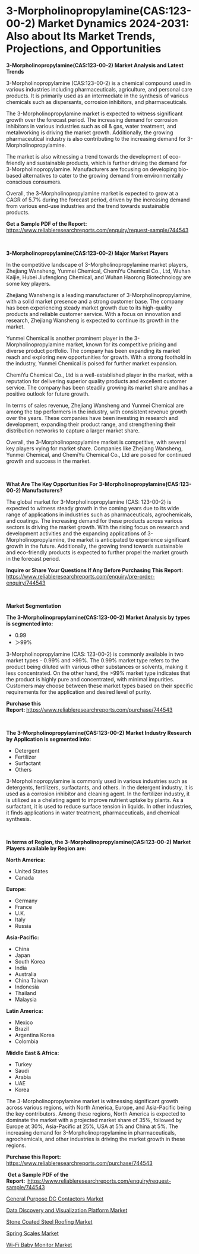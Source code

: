 <p><h1>3-Morpholinopropylamine(CAS:123-00-2) Market Dynamics 2024-2031: Also about Its Market Trends, Projections, and Opportunities</h1></p><p><strong>3-Morpholinopropylamine(CAS:123-00-2) Market Analysis and Latest Trends</strong></p>
<p><p>3-Morpholinopropylamine (CAS:123-00-2) is a chemical compound used in various industries including pharmaceuticals, agriculture, and personal care products. It is primarily used as an intermediate in the synthesis of various chemicals such as dispersants, corrosion inhibitors, and pharmaceuticals.</p><p>The 3-Morpholinopropylamine market is expected to witness significant growth over the forecast period. The increasing demand for corrosion inhibitors in various industries such as oil & gas, water treatment, and metalworking is driving the market growth. Additionally, the growing pharmaceutical industry is also contributing to the increasing demand for 3-Morpholinopropylamine.</p><p>The market is also witnessing a trend towards the development of eco-friendly and sustainable products, which is further driving the demand for 3-Morpholinopropylamine. Manufacturers are focusing on developing bio-based alternatives to cater to the growing demand from environmentally conscious consumers.</p><p>Overall, the 3-Morpholinopropylamine market is expected to grow at a CAGR of 5.7% during the forecast period, driven by the increasing demand from various end-use industries and the trend towards sustainable products.</p></p>
<p><strong>Get a Sample PDF of the Report:&nbsp;</strong> <a href="https://www.reliableresearchreports.com/enquiry/request-sample/744543">https://www.reliableresearchreports.com/enquiry/request-sample/744543</a></p>
<p>&nbsp;</p>
<p><strong>3-Morpholinopropylamine(CAS:123-00-2) Major Market Players</strong></p>
<p><p>In the competitive landscape of 3-Morpholinopropylamine market players, Zhejiang Wansheng, Yunmei Chemical, ChemiYu Chemical Co., Ltd, Wuhan Kaijie, Hubei Jiufenglong Chemical, and Wuhan Haorong Biotechnology are some key players. </p><p>Zhejiang Wansheng is a leading manufacturer of 3-Morpholinopropylamine, with a solid market presence and a strong customer base. The company has been experiencing steady market growth due to its high-quality products and reliable customer service. With a focus on innovation and research, Zhejiang Wansheng is expected to continue its growth in the market.</p><p>Yunmei Chemical is another prominent player in the 3-Morpholinopropylamine market, known for its competitive pricing and diverse product portfolio. The company has been expanding its market reach and exploring new opportunities for growth. With a strong foothold in the industry, Yunmei Chemical is poised for further market expansion.</p><p>ChemiYu Chemical Co., Ltd is a well-established player in the market, with a reputation for delivering superior quality products and excellent customer service. The company has been steadily growing its market share and has a positive outlook for future growth.</p><p>In terms of sales revenue, Zhejiang Wansheng and Yunmei Chemical are among the top performers in the industry, with consistent revenue growth over the years. These companies have been investing in research and development, expanding their product range, and strengthening their distribution networks to capture a larger market share.</p><p>Overall, the 3-Morpholinopropylamine market is competitive, with several key players vying for market share. Companies like Zhejiang Wansheng, Yunmei Chemical, and ChemiYu Chemical Co., Ltd are poised for continued growth and success in the market.</p></p>
<p>&nbsp;</p>
<p><strong>What Are The Key Opportunities For 3-Morpholinopropylamine(CAS:123-00-2) Manufacturers?</strong></p>
<p><p>The global market for 3-Morpholinopropylamine (CAS: 123-00-2) is expected to witness steady growth in the coming years due to its wide range of applications in industries such as pharmaceuticals, agrochemicals, and coatings. The increasing demand for these products across various sectors is driving the market growth. With the rising focus on research and development activities and the expanding applications of 3-Morpholinopropylamine, the market is anticipated to experience significant growth in the future. Additionally, the growing trend towards sustainable and eco-friendly products is expected to further propel the market growth in the forecast period.</p></p>
<p><strong>Inquire or Share Your Questions If Any Before Purchasing This Report:</strong> <a href="https://www.reliableresearchreports.com/enquiry/pre-order-enquiry/744543">https://www.reliableresearchreports.com/enquiry/pre-order-enquiry/744543</a></p>
<p>&nbsp;</p>
<p><strong>Market Segmentation</strong></p>
<p><strong>The 3-Morpholinopropylamine(CAS:123-00-2) Market Analysis by types is segmented into:</strong></p>
<p><ul><li>0.99</li><li>＞99%</li></ul></p>
<p><p>3-Morpholinopropylamine (CAS: 123-00-2) is commonly available in two market types - 0.99% and >99%. The 0.99% market type refers to the product being diluted with various other substances or solvents, making it less concentrated. On the other hand, the >99% market type indicates that the product is highly pure and concentrated, with minimal impurities. Customers may choose between these market types based on their specific requirements for the application and desired level of purity.</p></p>
<p><strong>Purchase this Report:&nbsp;</strong><a href="https://www.reliableresearchreports.com/purchase/744543">https://www.reliableresearchreports.com/purchase/744543</a></p>
<p>&nbsp;</p>
<p><strong>The 3-Morpholinopropylamine(CAS:123-00-2) Market Industry Research by Application is segmented into:</strong></p>
<p><ul><li>Detergent</li><li>Fertilizer</li><li>Surfactant</li><li>Others</li></ul></p>
<p><p>3-Morpholinopropylamine is commonly used in various industries such as detergents, fertilizers, surfactants, and others. In the detergent industry, it is used as a corrosion inhibitor and cleaning agent. In the fertilizer industry, it is utilized as a chelating agent to improve nutrient uptake by plants. As a surfactant, it is used to reduce surface tension in liquids. In other industries, it finds applications in water treatment, pharmaceuticals, and chemical synthesis.</p></p>
<p>&nbsp;</p>
<p><strong>In terms of Region, the 3-Morpholinopropylamine(CAS:123-00-2) Market Players available by Region are:</strong></p>
<p>
    <p> <strong> North America: </strong>
        <ul>
            <li>United States</li>
            <li>Canada</li>
        </ul>
        </p> 
    <p> <strong> Europe: </strong>
        <ul>
            <li>Germany</li>
            <li>France</li>
            <li>U.K.</li>
            <li>Italy</li>
            <li>Russia</li>
        </ul>
        </p> 
    <p> <strong> Asia-Pacific: </strong>
        <ul>
            <li>China</li>
            <li>Japan</li>
            <li>South Korea</li>
            <li>India</li>
            <li>Australia</li>
            <li>China Taiwan</li>
            <li>Indonesia</li>
            <li>Thailand</li>
            <li>Malaysia</li>
        </ul>
        </p> 
    <p> <strong> Latin America: </strong>
        <ul>
            <li>Mexico</li>
            <li>Brazil</li>
            <li>Argentina Korea</li>
            <li>Colombia</li>
        </ul>
        </p> 
    <p> <strong> Middle East & Africa: </strong>
        <ul>
            <li>Turkey</li>
            <li>Saudi</li>
            <li>Arabia</li>
            <li>UAE</li>
            <li>Korea</li>
        </ul>
    </p>
    </p>
<p><p>The 3-Morpholinopropylamine market is witnessing significant growth across various regions, with North America, Europe, and Asia-Pacific being the key contributors. Among these regions, North America is expected to dominate the market with a projected market share of 35%, followed by Europe at 30%, Asia-Pacific at 25%, USA at 5% and China at 5%. The increasing demand for 3-Morpholinopropylamine in pharmaceuticals, agrochemicals, and other industries is driving the market growth in these regions.</p></p>
<p><strong>Purchase this Report: </strong><a href="https://www.reliableresearchreports.com/purchase/744543">https://www.reliableresearchreports.com/purchase/744543</a></p>
<p>&nbsp;<strong>Get a Sample PDF of the Report:&nbsp;&nbsp;</strong><a href="https://www.reliableresearchreports.com/enquiry/request-sample/744543">https://www.reliableresearchreports.com/enquiry/request-sample/744543</a></p>
<p><strong></strong></p>
<p><p><a href="https://view.publitas.com/reportprime-1/general-purpose-dc-contactors-market-insights-market-players-and-forecast-till-2031/">General Purpose DC Contactors Market</a></p><p><a href="https://pretty-mail-caf.notion.site/Data-Discovery-and-Visualization-Platform-Market-Analysis-and-Market-Size-Global-Industry-Overview--c8df65e3b7b6439d9ca19573b16be68c">Data Discovery and Visualization Platform Market</a></p><p><a href="https://full-wildebeest-80b.notion.site/Stone-Coated-Steel-Roofing-Market-Share-Market-New-Trends-Analysis-Report-By-Type-By-Application--fb4cddbb21954d63a389cde590b7932d">Stone Coated Steel Roofing Market</a></p><p><a href="https://flame-sidecar-702.notion.site/Spring-Scales-Market-Offers-Provide-Insightful-Data-for-the-Time-Period-from-2024-to-2031-and-also-P-34d79114e8b74b359644c13b40fe1d54">Spring Scales Market</a></p><p><a href="https://view.publitas.com/reportprime-1/wi-fi-baby-monitor-market-provides-detailed-segmentation-of-this-market-based-on-type-application-and-region-and-forecast-for-the-period-from-2024-2031/">Wi-Fi Baby Monitor Market</a></p></p>